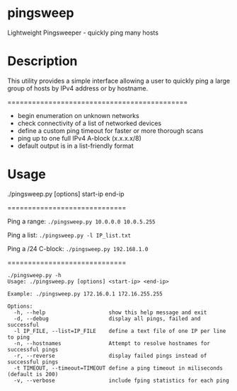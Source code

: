 # pingsweep
Lightweight Pingsweeper - quickly ping many hosts

# Description

This utility provides a simple interface allowing a user to quickly ping a large group of hosts by IPv4 address or by hostname.

============================================

 - begin enumeration on unknown networks
 - check connectivity of a list of networked devices
 - define a custom ping timeout for faster or more thorough scans
 - ping up to one full IPv4 A-block (x.x.x.x/8)
 - default output is in a list-friendly format


# Usage

./pingsweep.py [options] start-ip end-ip

=============================

Ping a range: `./pingsweep.py 10.0.0.0 10.0.5.255`



Ping a list: `./pingsweep.py -l IP_list.txt`



Ping a /24 C-block: `./pingsweep.py 192.168.1.0`

=============================

```
./pingsweep.py -h
Usage: ./pingsweep.py [options] <start-ip> <end-ip>

Example: ./pingsweep.py 172.16.0.1 172.16.255.255

Options:
  -h, --help                    show this help message and exit
  -d, --debug                   display all pings, failed and successful
  -l IP_FILE, --list=IP_FILE    define a text file of one IP per line to ping
  -n, --hostnames               Attempt to resolve hostnames for successful pings
  -r, --reverse                 display failed pings instead of successful pings
  -t TIMEOUT, --timeout=TIMEOUT define a ping timeout in miliseconds (default is 200)
  -v, --verbose                 include fping statistics for each ping
 ```
